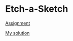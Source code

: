 # Etch-a-Sketch

[Assignment](https://www.theodinproject.com/lessons/foundations-etch-a-sketch)

[My solution](https://emesefedev.github.io/etch-a-sketch)